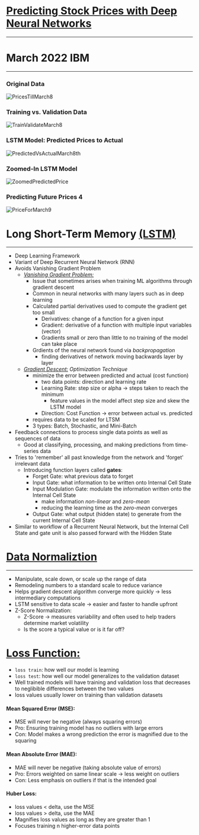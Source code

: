 # **[Predicting Stock Prices with Deep Neural Networks](https://www.alphavantage.co/academy/#ai-for-finance)**
---

# March 2022 IBM 
---
### Original Data
![PricesTillMarch8](dailyClose/dclose03_08.png "Daily Close Prices through March 8th")

### Training vs. Validation Data
![TrainValidateMarch8](trainValidate/tv03_08.png "Training and Validation Data through March 8th")

### LSTM Model: Predicted Prices to Actual 
![PredictedVsActualMarch8th](predictVsActual/pva03_08.png "Predicted VS. Actual Prices through March 8th")

### Zoomed-In LSTM Model 
![ZoomedPredictedPrice](zoomIn/zoomed03_08.png "Zoomed-In Predicted Price on Validation Data")

### Predicting Future Prices 4
![PriceForMarch9](tomorrowPrice/tomP03_08.png "Predicted Price for March 9th")



# Long Short-Term Memory [(LSTM)](https://www.geeksforgeeks.org/long-short-term-memory-networks-explanation/)
---
- Deep Learning Framework
- Variant of Deep Recurrent Neural Network (RNN)
- Avoids Vanishing Gradient Problem
    - *[Vanishing Gradient Problem:](https://towardsdatascience.com/the-vanishing-gradient-problem-69bf08b15484)* 
        - Issue that sometimes arises when training ML algorithms through gradient descent 
        - Common in neural networks with many layers such as in deep learning
        - Calculated partial derivatives used to compute the gradient get too small
            - Derivatives: change of a function for a given input 
            - Gradient: derivative of a function with multiple input variables (vector) 
            - Gradients small or zero than little to no training of the model can take place 
        - Grdients of the neural network found via *backpropagation*
            - finding derivatives of network moving backwards layer by layer 
    - *[Gradient Descent:](https://www.ibm.com/cloud/learn/gradient-descent) Optimization Technique*
        - minimize the error between predicted and actual (cost function)
            - two data points: direction and learning rate
            - Learning Rate: step size or alpha -> steps taken to reach the minimum 
                - feature values in the model affect step size and skew the LSTM model
            - Direction: Cost Function -> error between actual vs. predicted 
        - requires data to be scaled for LTSM
        - 3 types: Batch, Stochastic, and Mini-Batch 
- Feedback connections to process single data points as well as sequences of data
    - Good at classifying, processing, and making predictions from time-series data 
- Tries to 'remember' all past knowledge from the network and 'forget' irrelevant data 
    - Introducing function layers called **gates**:
        - Forget Gate: what previous data to forget
        - Input Gate: what information to be written onto Internal Cell State 
        - Input Modulation Gate: modulate the information written onto the Internal Cell State
            - make information *non-linear* and *zero-mean*
            - reducing the learning time as the *zero-mean* converges 
        - Output Gate: what output (hidden state) to generate from the current Internal Cell State 
- Similar to workflow of a Recurrent Neural Network, but the Internal Cell State and gate unit is also passed forward with the Hidden State 



# [Data Normaliztion]()
---
- Manipulate, scale down, or scale up the range of data
- Remodeling numbers to a standard scale to reduce variance 
- Helps gradient descent algorithm converge more quickly -> less intermediary computations
- LSTM sensitive to data scale -> easier and faster to handle upfront 
- Z-Score Normalization: 
    - Z-Score -> measures variability and often used to help traders determine market volatility 
    - Is the score a typical value or is it far off? 
    
    
# [Loss Function:](https://towardsdatascience.com/understanding-the-3-most-common-loss-functions-for-machine-learning-regression-23e0ef3e14d3) 
- `loss train`: how well our model is learning
- `loss test`: how well our model generalizes to the validation dataset 
- Well trained models will have training and validation loss that decreases to neglibible differences between the two values 
- loss values usually lower on training than validation datasets 

#### Mean Squared Error (MSE):
- MSE will never be negative (always squaring errors)
- Pro: Ensuring training model has no outliers with large errors 
- Con: Model makes a wrong prediction the error is magnified due to the squaring 

#### Mean Absolute Error (MAE):
- MAE will never be negative (taking absolute value of errors)
- Pro: Errors weighted on same linear scale -> less weight on outliers 
- Con: Less emphasis on outliers if that is the intended goal 

#### Huber Loss: 
- loss values < delta, use the MSE
- loss values > delta, use the MAE 
- Magnifies loss values as long as they are greater than 1
- Focuses training n higher-error data points
